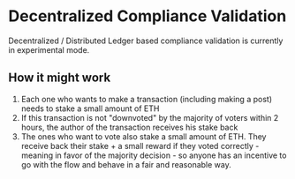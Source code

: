 # Decentralized Compliance Validation

Decentralized / Distributed Ledger based compliance validation is currently in experimental mode.

## How it might work
1. Each one who wants to make a transaction (including making a post) needs to stake a small amount of ETH
2. If this transaction is not "downvoted" by the majority of voters within 2 hours, the author of the transaction receives his stake back
3. The ones who want to vote also stake a small amount of ETH. They receive back their stake + a small reward if they voted correctly - meaning in favor of the majority decision - so anyone has an incentive to go with the flow and behave in a fair and reasonable way.

